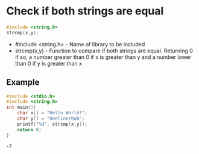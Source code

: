 # Check if both strings are equal

```C
#include <string.h>
strcmp(x,y);
```

- #include <string.h> - Name of library to be included
- strcmp(x,y) - Function to compare if both strings are equal. Returning 0 if so, a number greater than 0 if x is greater than y and a number lower than 0 if y is greater than x

## Example
```C
#include <stdio.h>
#include <string.h>
int main(){
	char x[] = "Hello World!";
	char y[] = "Onelinerhub";
	printf("%d", strcmp(x,y));
	return 0;
}
```
```bash
-7
```
